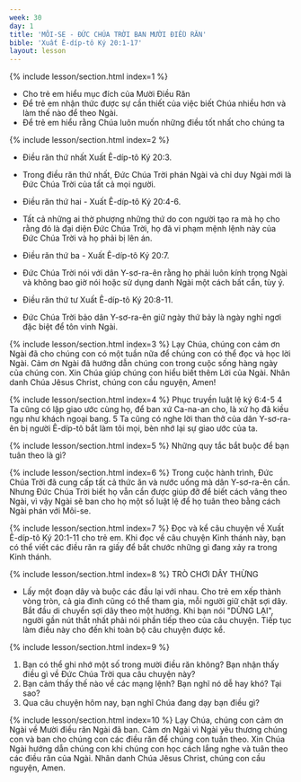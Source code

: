 ```yaml
---
week: 30
day: 1
title: 'MÔI-SE - ĐỨC CHÚA TRỜI BAN MƯỜI ĐIỀU RĂN'
bible: 'Xuất Ê-díp-tô Ký 20:1-17'
layout: lesson
---
```



{% include lesson/section.html index=1 %}
- Cho trẻ em hiểu mục đích của Mười Điều Răn
- Để trẻ em nhận thức được sự cần thiết của việc biết Chúa nhiều hơn và làm thế nào để theo Ngài.
- Để trẻ em hiểu rằng Chúa luôn muốn những điều tốt nhất cho chúng ta


{% include lesson/section.html index=2 %}
* Điều răn thứ nhất Xuất Ê-díp-tô Ký 20:3.
- Trong điều răn thứ nhất, Đức Chúa Trời phán Ngài và chỉ duy Ngài mới là Đức Chúa Trời của tất cả mọi người.
* Điều răn thứ hai - Xuất Ê-díp-tô Ký 20:4-6.
- Tất cả những ai thờ phượng những thứ do con người tạo ra mà họ cho rằng đó là đại diện Đức Chúa Trời, họ đã vi phạm mệnh lệnh này của Đức Chúa Trời và họ phải bị lên án.
* Điều răn thứ ba - Xuất Ê-díp-tô Ký 20:7.
- Đức Chúa Trời nói với dân Y-sơ-ra-ên rằng họ phải luôn kính trọng Ngài và không bao giờ nói hoặc sử dụng danh Ngài một cách bất cẩn, tùy ý.
* Điều răn thứ tư Xuất Ê-díp-tô Ký 20:8-11.
- Đức Chúa Trời bảo dân Y-sơ-ra-ên giữ ngày thứ bảy là ngày nghỉ ngơi đặc biệt để tôn vinh Ngài.


{% include lesson/section.html index=3 %}
Lạy Chúa, chúng con cảm ơn Ngài đã cho chúng con có một tuần nữa để chúng con có thể đọc và học lời Ngài. Cảm ơn Ngài đã hướng dẫn chúng con trong cuộc sống hàng ngày của chúng con. Xin Chúa giúp chúng con hiểu biết thêm Lời của Ngài. Nhân danh Chúa Jêsus Christ, chúng con cầu nguyện, Amen!


{% include lesson/section.html index=4 %}
Phục truyền luật lệ ký 6:4-5
 4 Ta cũng có lập giao ước cùng họ, để ban xứ Ca-na-an cho, là xứ họ đã kiều ngụ như khách ngoại bang. 5 Ta cũng có nghe lời than thở của dân Y-sơ-ra-ên bị người Ê-díp-tô bắt làm tôi mọi, bèn nhớ lại sự giao ước của ta.


{% include lesson/section.html index=5 %}
Những quy tắc bắt buộc để bạn tuân theo là gì?



{% include lesson/section.html index=6 %}
Trong cuộc hành trình, Đức Chúa Trời đã cung cấp tất cả thức ăn và nước uống mà dân Y-sơ-ra-ên cần. Nhưng Đức Chúa Trời biết họ vẫn cần được giúp đỡ để biết cách vâng theo Ngài, vì vậy Ngài sẽ ban cho họ một số luật lệ để họ tuân theo bằng cách Ngài phán với Môi-se.


{% include lesson/section.html index=7 %}
 Đọc và kể câu chuyện về Xuất Ê-díp-tô Ký 20:1-11 cho trẻ em. Khi đọc về câu chuyện Kinh thánh này, bạn có thể viết các điều răn ra giấy để bắt chước những gì đang xảy ra trong Kinh thánh.


{% include lesson/section.html index=8 %}
TRÒ CHƠI DÂY THỪNG
- Lấy một đoạn dây và buộc các đầu lại với nhau. Cho trẻ em xếp thành vòng tròn, cả gia đình cũng có thể tham gia, mỗi người giữ chặt sợi dây. Bắt đầu di chuyển sợi dây theo một hướng. Khi bạn nói "DỪNG LẠI", người gần nút thắt nhất phải nói phần tiếp theo của câu chuyện. Tiếp tục làm điều này cho đến khi toàn bộ câu chuyện được kể.


{% include lesson/section.html index=9 %}
1. Bạn có thể ghi nhớ một số trong mười điều răn không? Bạn nhận thấy điều gì về Đức Chúa Trời qua câu chuyện này?
2. Bạn cảm thấy thế nào về các mạng lệnh? Bạn nghĩ nó dễ hay khó? Tại sao?
3. Qua câu chuyện hôm nay, bạn nghĩ Chúa đang dạy bạn điều gì?


{% include lesson/section.html index=10 %}
Lạy Chúa, chúng con cảm ơn Ngài về Mười điều răn Ngài đã ban. Cảm ơn Ngài vì Ngài yêu thương chúng con và ban cho chúng con các điều răn để chúng con tuân theo. Xin Chúa Ngài hướng dẫn chúng con khi chúng con học cách lắng nghe và tuân theo các điều răn của Ngài. Nhân danh Chúa Jêsus Christ, chúng con cầu nguyện, Amen.
